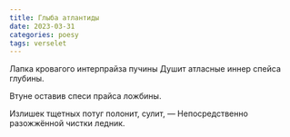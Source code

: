 ```yaml
---
title: Глыба атлантиды
date: 2023-03-31
categories: poesy
tags: verselet
---
```


Лапка кровагого интерпрайза пучины
Душит атласные иннер спейса глубины.

Втуне оставив спеси прайса ложбины.

Излишек тщетных потуг полонит, сулит, —
Непосредственно разожжённой чистки ледник.
